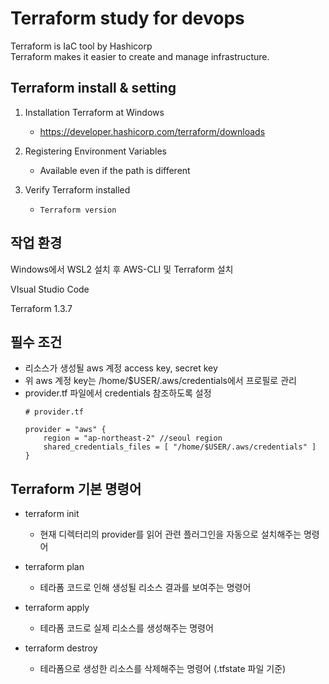 # **Terraform study for devops**
Terraform is IaC tool by Hashicorp<Br>
Terraform makes it easier to create and manage infrastructure.
  
## Terraform install & setting
1. Installation Terraform at Windows
   * https://developer.hashicorp.com/terraform/downloads

2. Registering Environment Variables
   * Available even if the path is different

3. Verify Terraform installed <Br>
   * ```Terraform version```

## 작업 환경
Windows에서 WSL2 설치 후 AWS-CLI 및 Terraform 설치

VIsual Studio Code

Terraform 1.3.7

## 필수 조건
* 리소스가 생성될 aws 계정 access key, secret key
* 위 aws 계정 key는 /home/$USER/.aws/credentials에서 프로필로 관리
* provider.tf 파일에서 credentials 참조하도록 설정
    ```
    # provider.tf
    
    provider = "aws" {
        region = "ap-northeast-2" //seoul region
        shared_credentials_files = [ "/home/$USER/.aws/credentials" ]
    }

## Terraform 기본 명령어
* terraform init
   * 현재 디렉터리의 provider를 읽어 관련 플러그인을 자동으로 설치해주는 명령어

* terraform plan
   * 테라폼 코드로 인해 생성될 리소스 결과를 보여주는 명령어

* terraform apply
   * 테라폼 코드로 실제 리소스를 생성해주는 명령어

* terraform destroy
   * 테라폼으로 생성한 리소스를 삭제해주는 명령어 (.tfstate 파일 기준)
